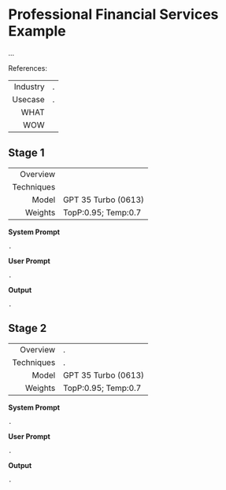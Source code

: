 # Professional Financial Services Example

...

References: 

| | |
| -: | :- |
| Industry | . |
| Usecase  |  . |
| WHAT |  |
| WOW | |

## Stage 1
| | |
| -: | :- |
| Overview |  |
| Techniques |  |
| Model | GPT 35 Turbo (0613)  |
| Weights | TopP:0.95; Temp:0.7  |

**System Prompt**

```text
. 
```

**User Prompt**
```text
.
```

**Output**

```text
.
```

## Stage 2

| | |
| -: | :- |
| Overview | . |
| Techniques | . |
| Model | GPT 35 Turbo (0613)  |
| Weights | TopP:0.95; Temp:0.7  |


**System Prompt**

```text
. 
```

**User Prompt**
```text
. 
```

**Output**

```text
.
```